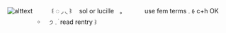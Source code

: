 ![alttext](https://i.ibb.co/LkJDGXX/ezgif-5-db8ac07f21.gif)
 ⠀ ⠀ ⠀꒰ ◌ ◞  ◟ ꒱ㅤ sol or lucilleㅤ｡ ㅤ ⠀ ⠀ use fem terms   𓈒 𑂯   c+h OK ⠀ ⠀ ⠀ ⠀ ⠀ ⠀￮⠀⠀੭    𓈒     ׄ    read rentry   ꒱⠀
